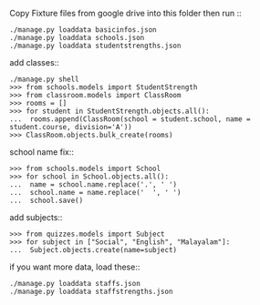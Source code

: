 Copy Fixture files from google drive into this folder
then run ::

	./manage.py loaddata basicinfos.json
    ./manage.py loaddata schools.json
    ./manage.py loaddata studentstrengths.json

add classes::

	./manage.py shell
	>>> from schools.models import StudentStrength
    >>> from classroom.models import ClassRoom
	>>> rooms = []
    >>> for student in StudentStrength.objects.all():
    ...  rooms.append(ClassRoom(school = student.school, name = student.course, division='A'))
    >>> ClassRoom.objects.bulk_create(rooms)

school name fix::

    >>> from schools.models import School
    >>> for school in School.objects.all():
    ...  name = school.name.replace('.', ' ')
    ...  school.name = name.replace('  ', ' ')
    ...  school.save()

add subjects::

    >>> from quizzes.models import Subject
	>>> for subject in ["Social", "English", "Malayalam"]:
	...  Subject.objects.create(name=subject)

if you want more data, load these::

	./manage.py loaddata staffs.json
	./manage.py loaddata staffstrengths.json

